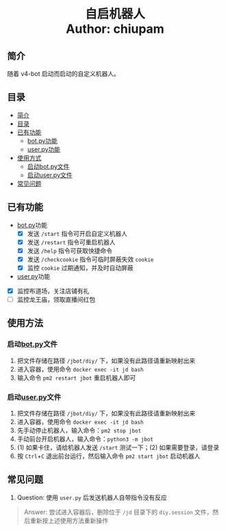 <h1 align="center">
  自启机器人
  <br>
  Author: chiupam
</h1>

## 简介
随着 v4-bot 启动而启动的自定义机器人。
## 目录
- [简介](#简介)
- [目录](#目录)
- [已有功能](#已有功能)
  - [bot.py功能](#botpy功能)
  - [user.py功能](#userpy功能)
- [使用方式](#使用方式)
  - [启动bot.py文件](#启动botpy文件)
  - [启动user.py文件](#启动userpy文件)
- [常见问题](#常见问题)
## 已有功能
- [bot.py](https://github.com/chiupam/JD_Diy/blob/main/jbot/bot.py)功能
  - [x] 发送 `/start` 指令可开启自定义机器人
  - [x] 发送 `/restart` 指令可重启机器人
  - [x] 发送 `/help` 指令可获取快捷命令
  - [x] 发送 `/checkcookie` 指令可临时屏蔽失效 `cookie`
  - [x] 监控 `cookie` 过期通知，并及时自动屏蔽
 - [user.py](https://github.com/chiupam/JD_Diy/blob/main/jbot/user.py)功能
  - [x] 监控布道场，关注店铺有礼
  - [ ] 监控龙王庙，领取直播间红包
## 使用方法
### 启动[bot.py](https://github.com/chiupam/JD_Diy/blob/main/jbot/bot.py)文件
1. 把文件存储在路径 `/jbot/diy/` 下，如果没有此路径请重新映射出来
2. 进入容器，使用命令 `docker exec -it jd bash`
3. 输入命令 `pm2 restart jbot` 重启机器人即可
### 启动[user.py](https://github.com/chiupam/JD_Diy/blob/main/jbot/user.py)文件
1. 把文件存储在路径 `/jbot/diy/` 下，如果没有此路径请重新映射出来
2. 进入容器，使用命令 `docker exec -it jd bash`
3. 先手动停止机器人，输入命令：`pm2 stop jbot`
4. 手动前台开启机器人，输入命令：`python3 -m jbot`
5. (1) 如果卡住，请给机器人发送 `/start` 测试一下；(2) 如果需要登录，请登录
6. 按 `Ctrl`+`C` 退出前台运行，然后输入命令 `pm2 start jbot` 启动机器人
## 常见问题
1. Question: 使用 `user.py` 后发送机器人自带指令没有反应
> Answer: 尝试进入容器后，删除位于 `/jd` 目录下的 `diy.session` 文件，然后重新按上述使用方法重新操作
